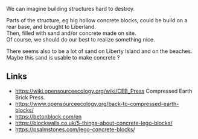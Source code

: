 
We can imagine building structures hard to destroy.

Parts of the structure, eg big hollow concrete blocks, could be build on a rear base, and brought to Liberland.  
Then, filled with sand and/or concrete made on site.  
Of course, we should do our best to realize something nice.

There seems also to be a lot of sand on Liberty Island and on the beaches.
Maybe this sand is usable to make concrete ?

Links
-----
* https://wiki.opensourceecology.org/wiki/CEB_Press Compressed Earth Brick Press.
* https://www.opensourceecology.org/back-to-compressed-earth-blocks/
* https://betonblock.com/en
* https://blockwalls.co.uk/5-things-about-concrete-lego-blocks/
* https://psalmstones.com/lego-concrete-blocks/



<!-- 
Construction unbreakable, eg monument en blocs de pierre ou en blocs de béton assemblés.

chapelle, église, refuge, monument 
maybe we could decide that Liberland has a patron saint
... and erect a chapel to him.

-->

